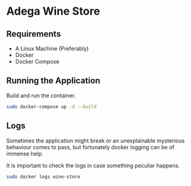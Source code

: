 # Adega Wine Store

## Requirements

- A Linux Machine (Preferably)
- Docker
- Docker Compose

## Running the Application

Build and run the container.

```bash
sudo docker-compose up -d --build
```

## Logs

Sometimes the application might break or an unexplainable mysterious behaviour
comes to pass, but fortunately docker logging can be of immense help.

It is important to check the logs in case something peculiar happens.

```bash
sudo docker logs wine-store
```
